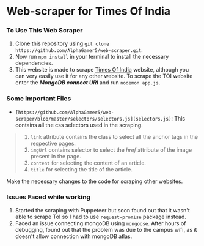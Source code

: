 # Web-scraper for Times Of India
### To Use This Web Scraper
1. Clone this repository using `git clone https://github.com/AlphaGamer5/web-scraper.git`.
2. Now run `npm install` in your terminal to install the necessary dependencies.
3. This website is made to scrape [Times Of India](https://timesofindia.indiatimes.com/) website, although you can very easily use it for any other website. To scrape the TOI website enter the ***MongoDB connect URI*** and run `nodemon app.js`.

### Some Important Files
* `[https://github.com/AlphaGamer5/web-scraper/blob/master/selectors/selectors.js](selectors.js)`: This contains all the css selectors used in the scraping. 
> 1. `link` attribute contains the class to select all the anchor tags in the respective pages.
> 2. `imgUrl` contains selector to select the *href* attribute of the image present in the page.
> 3. `content` for selecting the content of an article.
> 4. `title` for selecting the title of the article.

Make the necessary changes to the code for scraping other websites.

### Issues Faced while working
1. Started the scraping with Puppeteer but soon found out that it wasn't able to scrape ToI so I had to use `request-promise` package instead.
2. Faced an issue connecting mongoDB using `mongoose`. After hours of debugging, found out that the problem was due to the campus wifi, as it doesn't allow connection with mongoDB atlas.

